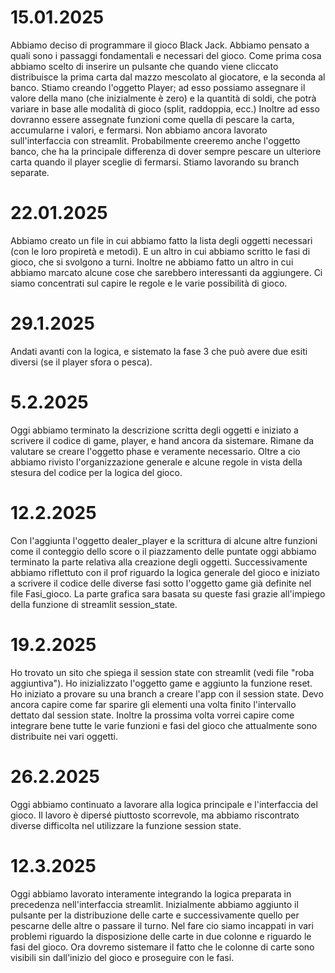 # 15.01.2025
Abbiamo deciso di programmare il gioco Black Jack. Abbiamo pensato a quali sono i passaggi fondamentali e necessari del gioco. 
Come prima cosa abbiamo scelto di inserire un pulsante che quando viene cliccato distribuisce la prima carta dal mazzo mescolato al giocatore, e la seconda al banco.
Stiamo creando l'oggetto Player; ad esso possiamo assegnare il valore della mano (che inizialmente è zero) e la quantità di soldi, che potrà variare in base alle modalità di gioco (split, raddoppia, ecc.)
Inoltre ad esso dovranno essere assegnate funzioni come quella di pescare la carta, accumularne i valori, e fermarsi. Non abbiamo ancora lavorato sull'interfaccia con streamlit. 
Probabilmente creeremo anche l'oggetto banco, che ha la principale differenza di dover sempre pescare un ulteriore carta quando il player sceglie di fermarsi. 
Stiamo lavorando su branch separate. 

# 22.01.2025
Abbiamo creato un file in cui abbiamo fatto la lista degli oggetti necessari (con le loro propiretà e metodi). E un altro in cui abbiamo scritto le fasi di gioco, che si svolgono a turni. Inoltre ne abbiamo fatto un altro in cui abbiamo marcato alcune cose che sarebbero interessanti da aggiungere. Ci siamo concentrati sul capire le regole e le varie possibilità di gioco.

# 29.1.2025
Andati avanti con la logica, e sistemato la fase 3 che può avere due esiti diversi (se il player sfora o pesca). 

# 5.2.2025
Oggi abbiamo terminato la descrizione scritta degli oggetti e iniziato a scrivere il codice di game, player, e hand ancora da sistemare. Rimane da valutare se creare l'oggetto phase e veramente necessario. Oltre a cio abbiamo rivisto l'organizzazione generale e alcune regole in vista della stesura del codice per la logica del gioco.

# 12.2.2025
Con l'aggiunta l'oggetto dealer_player e la scrittura di alcune altre funzioni come il conteggio dello score o il piazzamento delle puntate oggi abbiamo terminato la parte relativa alla creazione degli oggetti. Successivamente abbiamo riflettuto con il prof riguardo la logica generale del gioco e iniziato a scrivere il codice delle diverse fasi sotto l'oggetto game già definite nel file Fasi_gioco.
La parte grafica sara basata su queste fasi grazie all'impiego della funzione di streamlit session_state.

# 19.2.2025
Ho trovato un sito che spiega il session state con streamlit (vedi file "roba aggiuntiva"). Ho inizializzato l'oggetto game e aggiunto la funzione reset. Ho iniziato a provare su una branch a creare l'app con il session state. Devo ancora capire come far sparire gli elementi una volta finito l'intervallo dettato dal session state. Inoltre la prossima volta vorrei capire come integrare bene tutte le varie funzioni e fasi del gioco che attualmente sono distribuite nei vari oggetti. 

# 26.2.2025
Oggi abbiamo continuato a lavorare alla logica principale e l'interfaccia del gioco. Il lavoro è dipersé piuttosto scorrevole, ma abbiamo riscontrato diverse difficolta nel utilizzare la funzione session state.

# 12.3.2025
Oggi abbiamo lavorato interamente integrando la logica preparata in precedenza nell'interfaccia streamlit. Inizialmente abbiamo aggiunto il pulsante per la distribuzione delle carte e successivamente quello per pescarne delle altre o passare il turno. Nel fare cio siamo incappati in vari problemi riguardo la disposizione delle carte in due colonne e riguardo le fasi del gioco. Ora dovremo sistemare il fatto che le colonne di carte sono visibili sin dall'inizio del gioco e proseguire con le fasi.